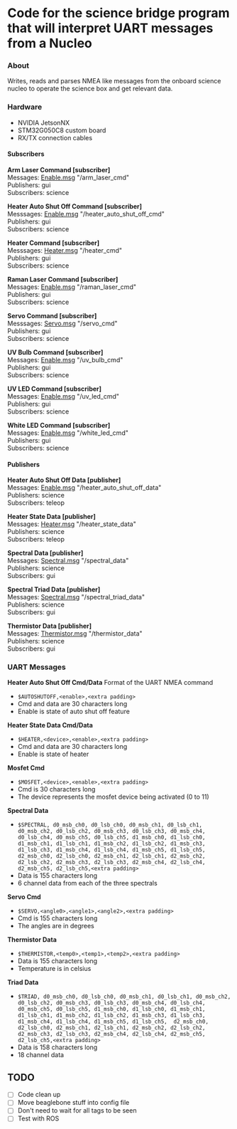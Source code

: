 Code for the science bridge program that will interpret UART messages from a Nucleo
======================================================================================
### About
Writes, reads and parses NMEA like messages from the onboard 
science nucleo to operate the science box and get relevant data.

### Hardware
- NVIDIA JetsonNX
- STM32G050C8 custom board
- RX/TX connection cables 

#### Subscribers

**Arm Laser Command [subscriber]** \
Messages: [Enable.msg](https://github.com/umrover/mrover-ros/blob/main/msg/Enable.msg) "/arm_laser_cmd" \
Publishers: gui \
Subscribers: science

**Heater Auto Shut Off Command [subscriber]** \
Messsages: [Enable.msg](https://github.com/umrover/mrover-ros/blob/main/msg/Enable.msg) "/heater_auto_shut_off_cmd" \
Publishers: gui \
Subscribers: science

**Heater Command [subscriber]** \
Messsages: [Heater.msg](https://github.com/umrover/mrover-ros/blob/main/msg/Heater.msg) "/heater_cmd" \
Publishers: gui \
Subscribers: science

**Raman Laser Command [subscriber]** \
Messages: [Enable.msg](https://github.com/umrover/mrover-ros/blob/main/msg/Enable.msg) "/raman_laser_cmd" \
Publishers: gui \
Subscribers: science

**Servo Command [subscriber]** \
Messsages: [Servo.msg](https://github.com/umrover/mrover-ros/blob/main/msg/Servo.msg) "/servo_cmd" \
Publishers: gui \
Subscribers: science

**UV Bulb Command [subscriber]** \
Messages: [Enable.msg](https://github.com/umrover/mrover-ros/blob/main/msg/Enable.msg) "/uv_bulb_cmd" \
Publishers: gui \
Subscribers: science

**UV LED Command [subscriber]** \
Messages: [Enable.msg](https://github.com/umrover/mrover-ros/blob/main/msg/Enable.msg) "/uv_led_cmd" \
Publishers: gui \
Subscribers: science

**White LED Command [subscriber]** \
Messages: [Enable.msg](https://github.com/umrover/mrover-ros/blob/main/msg/Enable.msg) "/white_led_cmd" \
Publishers: gui \
Subscribers: science

#### Publishers

**Heater Auto Shut Off Data [publisher]** \
Messages: [Enable.msg](https://github.com/umrover/mrover-ros/blob/main/msg/Enable.msg) "/heater_auto_shut_off_data" \
Publishers: science\
Subscribers: teleop

**Heater State Data [publisher]** \
Messages: [Heater.msg](https://github.com/umrover/mrover-ros/blob/main/msg/Heater.msg) "/heater_state_data" \
Publishers: science\
Subscribers: teleop

**Spectral Data [publisher]** \
Messages: [Spectral.msg](https://github.com/umrover/mrover-ros/blob/main/msg/Spectral.msg) "/spectral_data" \
Publishers: science \
Subscribers: gui

**Spectral Triad Data [publisher]** \
Messages: [Spectral.msg](https://github.com/umrover/mrover-ros/blob/main/msg/Spectral.msg) "/spectral_triad_data" \
Publishers: science \
Subscribers: gui

**Thermistor Data [publisher]** \
Messages: [Thermistor.msg](https://github.com/umrover/mrover-ros/blob/main/msg/Thermistor.msg) "/thermistor_data" \
Publishers: science\
Subscribers: gui

### UART Messages

**Heater Auto Shut Off Cmd/Data**
Format of the UART NMEA command
- `$AUTOSHUTOFF,<enable>,<extra padding>`
- Cmd and data are 30 characters long
- Enable is state of auto shut off feature

**Heater State Data Cmd/Data**
- `$HEATER,<device>,<enable>,<extra padding>`
- Cmd and data are 30 characters long
- Enable is state of heater

**Mosfet Cmd**
- `$MOSFET,<device>,<enable>,<extra padding>`
- Cmd is 30 characters long
- The device represents the mosfet device being activated (0 to 11)

**Spectral Data**
- `$SPECTRAL, d0_msb_ch0, d0_lsb_ch0, d0_msb_ch1, d0_lsb_ch1, d0_msb_ch2, d0_lsb_ch2, d0_msb_ch3, d0_lsb_ch3, d0_msb_ch4, d0_lsb_ch4, d0_msb_ch5, d0_lsb_ch5, d1_msb_ch0, d1_lsb_ch0, d1_msb_ch1, d1_lsb_ch1, d1_msb_ch2, d1_lsb_ch2, d1_msb_ch3, d1_lsb_ch3, d1_msb_ch4, d1_lsb_ch4, d1_msb_ch5, d1_lsb_ch5,  d2_msb_ch0, d2_lsb_ch0, d2_msb_ch1, d2_lsb_ch1, d2_msb_ch2, d2_lsb_ch2, d2_msb_ch3, d2_lsb_ch3, d2_msb_ch4, d2_lsb_ch4, d2_msb_ch5, d2_lsb_ch5,<extra padding>`
- Data is 155 characters long
- 6 channel data from each of the three spectrals

**Servo Cmd**
- `$SERVO,<angle0>,<angle1>,<angle2>,<extra padding>`
- Cmd is 155 characters long
- The angles are in degrees

**Thermistor Data**
- `$THERMISTOR,<temp0>,<temp1>,<temp2>,<extra padding>`
- Data is 155 characters long
- Temperature is in celsius

**Triad Data**
- `$TRIAD, d0_msb_ch0, d0_lsb_ch0, d0_msb_ch1, d0_lsb_ch1, d0_msb_ch2, d0_lsb_ch2, d0_msb_ch3, d0_lsb_ch3, d0_msb_ch4, d0_lsb_ch4, d0_msb_ch5, d0_lsb_ch5, d1_msb_ch0, d1_lsb_ch0, d1_msb_ch1, d1_lsb_ch1, d1_msb_ch2, d1_lsb_ch2, d1_msb_ch3, d1_lsb_ch3, d1_msb_ch4, d1_lsb_ch4, d1_msb_ch5, d1_lsb_ch5,  d2_msb_ch0, d2_lsb_ch0, d2_msb_ch1, d2_lsb_ch1, d2_msb_ch2, d2_lsb_ch2, d2_msb_ch3, d2_lsb_ch3, d2_msb_ch4, d2_lsb_ch4, d2_msb_ch5, d2_lsb_ch5,<extra padding>`
- Data is 158 characters long
- 18 channel data


## TODO
- [ ] Code clean up
- [ ] Move beaglebone stuff into config file
- [ ] Don't need to wait for all tags to be seen
- [ ] Test with ROS
